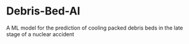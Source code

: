 # Debris-Bed-AI
A ML model for the prediction of cooling packed debris beds in the late stage of a nuclear accident
